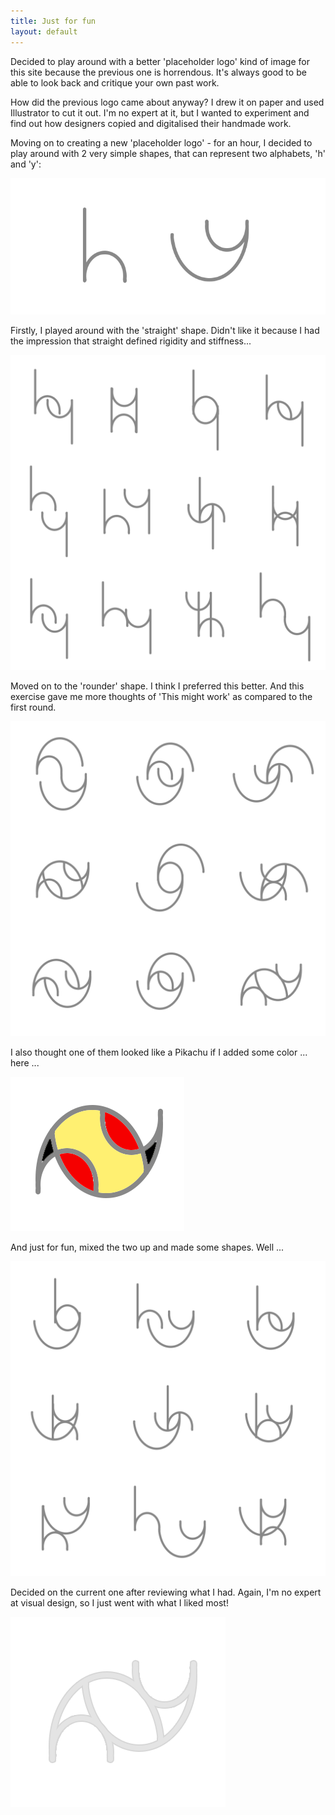 ```yaml
---
title: Just for fun
layout: default
---
```


Decided to play around with a better 'placeholder logo' kind of image for this site because the previous one is horrendous. It's always good to be able to look back and critique your own past work. 

How did the previous logo came about anyway? I drew it on paper and used Illustrator to cut it out. I'm no expert at it, but I wanted to experiment and find out how designers copied and digitalised their handmade work.

Moving on to creating a new 'placeholder logo' - for an hour, I decided to play around with 2 very simple shapes, that can represent two alphabets, 'h' and 'y':

![My helpful screenshot](/assets/logos0.png)<br>

Firstly, I played around with the 'straight' shape. Didn't like it because I had the impression that straight defined rigidity and stiffness...

![My helpful screenshot](/assets/logos1.png)<br>

Moved on to the 'rounder' shape. I think I preferred this better. And this exercise gave me more thoughts of 'This might work' as compared to the first round.

![My helpful screenshot](/assets/logos2.png)<br>

I also thought one of them looked like a Pikachu if I added some color ... here ...

![My helpful screenshot](/assets/pikachu.png)<br>

And just for fun, mixed the two up and made some shapes. Well ...

![My helpful screenshot](/assets/logos3.png)<br>

Decided on the current one after reviewing what I had. Again, I'm no expert at visual design, so I just went with what I liked most!

![My helpful screenshot](/assets/logoA.png)<br>
